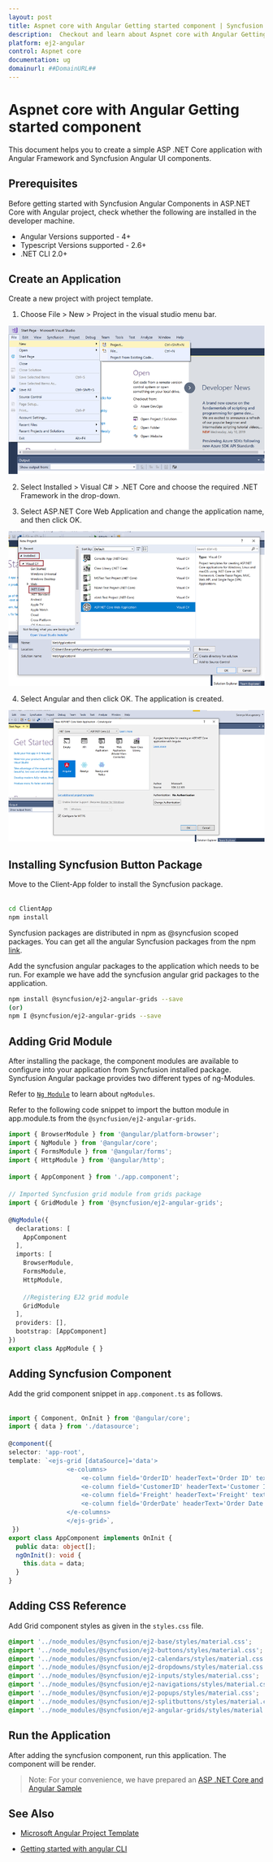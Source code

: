 ```yaml
---
layout: post
title: Aspnet core with Angular Getting started component | Syncfusion
description:  Checkout and learn about Aspnet core with Angular Getting started component of Syncfusion Essential JS 2 and more details.
platform: ej2-angular
control: Aspnet core 
documentation: ug
domainurl: ##DomainURL##
---
```


# Aspnet core with Angular Getting started component

This document helps you to create a simple ASP .NET Core application with Angular Framework and Syncfusion Angular UI components.

## Prerequisites

Before getting started with Syncfusion Angular Components in ASP.NET Core with Angular project, check whether the following are installed in the developer machine. 

* Angular Versions supported - 4+
* Typescript Versions supported - 2.6+
* .NET CLI 2.0+

## Create an Application

Create a new project with project template.

1. Choose File > New > Project in the visual studio menu bar.

![create project](images/create-project.png)

2. Select Installed > Visual C# > .NET Core and choose the required .NET Framework in the drop-down.

3. Select ASP.NET Core Web Application and change the application name, and then click OK.

![Asp.net core](images/aspnet-core.png)

4. Select Angular and then click OK. The application is created.

![Angular template](images/angular-template.png)

## Installing Syncfusion Button Package

Move to the Client-App folder to install the Syncfusion package.

```bash

cd ClientApp
npm install

```

Syncfusion packages are distributed in npm as @syncfusion scoped packages. You can get all the angular Syncfusion packages from the npm [link]( https://www.npmjs.com/search?q=%40syncfusion%2Fej2-angular- ).

Add the syncfusion angular packages to the application which needs to be run. For example we have add the syncfusion angular grid packages to the application.

```bash
npm install @syncfusion/ej2-angular-grids --save
(or)
npm I @syncfusion/ej2-angular-grids --save
```

## Adding Grid Module

After installing the package, the component modules are available to configure into your application from Syncfusion installed package. Syncfusion Angular package provides two different types of ng-Modules.

Refer to [`Ng Module`](../common/ng-module.html) to learn about `ngModules`.

Refer to the following code snippet to import the button module in app.module.ts from the `@syncfusion/ej2-angular-grids`.

```typescript
import { BrowserModule } from '@angular/platform-browser';
import { NgModule } from '@angular/core';
import { FormsModule } from '@angular/forms';
import { HttpModule } from '@angular/http';

import { AppComponent } from './app.component';

// Imported Syncfusion grid module from grids package
import { GridModule } from '@syncfusion/ej2-angular-grids';

@NgModule({
  declarations: [
    AppComponent
  ],
  imports: [
    BrowserModule,
    FormsModule,
    HttpModule,

    //Registering EJ2 grid module
    GridModule
  ],
  providers: [],
  bootstrap: [AppComponent]
})
export class AppModule { }
```

## Adding Syncfusion Component

Add the grid component snippet in `app.component.ts` as follows.

```typescript

import { Component, OnInit } from '@angular/core';
import { data } from './datasource';

@component({
selector: 'app-root',
template: `<ejs-grid [dataSource]='data'>
                <e-columns>
                    <e-column field='OrderID' headerText='Order ID' textAlign='Right' width=90></e-column>
                    <e-column field='CustomerID' headerText='Customer ID' width=120></e-column>
                    <e-column field='Freight' headerText='Freight' textAlign='Right' format='C2' width=90></e-column>
                    <e-column field='OrderDate' headerText='Order Date' textAlign='Right' format='yMd' width=120></e-column>
                </e-columns>
                </ejs-grid>`,
 })
export class AppComponent implements OnInit {
  public data: object[];
  ngOnInit(): void {
    this.data = data;
  }
}

```

## Adding CSS Reference

Add Grid component styles as given in the `styles.css` file.

``` css
@import '../node_modules/@syncfusion/ej2-base/styles/material.css';
@import '../node_modules/@syncfusion/ej2-buttons/styles/material.css';
@import '../node_modules/@syncfusion/ej2-calendars/styles/material.css';
@import '../node_modules/@syncfusion/ej2-dropdowns/styles/material.css';
@import '../node_modules/@syncfusion/ej2-inputs/styles/material.css';
@import '../node_modules/@syncfusion/ej2-navigations/styles/material.css';
@import '../node_modules/@syncfusion/ej2-popups/styles/material.css';
@import '../node_modules/@syncfusion/ej2-splitbuttons/styles/material.css';
@import '../node_modules/@syncfusion/ej2-angular-grids/styles/material.css';

```

## Run the Application

After adding the syncfusion component, run this application. The component will be render.

>Note: For your convenience, we have prepared an [ASP .NET Core and Angular Sample](https://github.com/SyncfusionExamples/ASP-.NET-Core-with-Angular-using-EJ2-controls)

## See Also

* [Microsoft Angular Project Template](https://www.telerik.com/kendo-angular-ui/components/installation/dotnet-core/)

* [Getting started with angular CLI](../getting-started/angular-cli/)